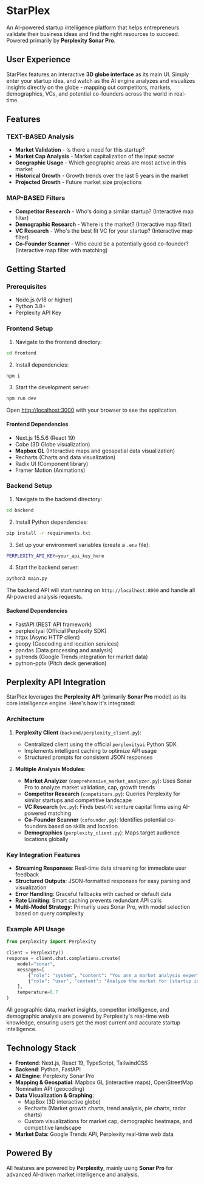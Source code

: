 # StarPlex

An AI-powered startup intelligence platform that helps entrepreneurs validate their business ideas and find the right resources to succeed. Powered primarily by **Perplexity Sonar Pro**.

## User Experience

StarPlex features an interactive **3D globe interface** as its main UI. Simply enter your startup idea, and watch as the AI engine analyzes and visualizes insights directly on the globe - mapping out competitors, markets, demographics, VCs, and potential co-founders across the world in real-time.

## Features

### TEXT-BASED Analysis
- **Market Validation** - Is there a need for this startup?
- **Market Cap Analysis** - Market capitalization of the input sector
- **Geographic Usage** - Which geographic areas are most active in this market
- **Historical Growth** - Growth trends over the last 5 years in the market
- **Projected Growth** - Future market size projections

### MAP-BASED Filters
- **Competitor Research** - Who's doing a similar startup? (Interactive map filter)
- **Demographic Research** - Where is the market? (Interactive map filter)
- **VC Research** - Who's the best fit VC for your startup? (Interactive map filter)
- **Co-Founder Scanner** - Who could be a potentially good co-founder? (Interactive map filter with matching)

## Getting Started

### Prerequisites

- Node.js (v18 or higher)
- Python 3.8+
- Perplexity API Key

### Frontend Setup

1. Navigate to the frontend directory:
```bash
cd frontend
```

2. Install dependencies:
```bash
npm i
```

3. Start the development server:
```bash
npm run dev
```

Open [http://localhost:3000](http://localhost:3000) with your browser to see the application.

#### Frontend Dependencies
- Next.js 15.5.6 (React 19)
- Cobe (3D Globe visualization)
- **Mapbox GL** (Interactive maps and geospatial data visualization)
- Recharts (Charts and data visualization)
- Radix UI (Component library)
- Framer Motion (Animations)

### Backend Setup

1. Navigate to the backend directory:
```bash
cd backend
```

2. Install Python dependencies:
```bash
pip install -r requirements.txt
```

3. Set up your environment variables (create a `.env` file):
```bash
PERPLEXITY_API_KEY=your_api_key_here
```

4. Start the backend server:
```bash
python3 main.py
```

The backend API will start running on `http://localhost:8000` and handle all AI-powered analysis requests.

#### Backend Dependencies
- FastAPI (REST API framework)
- perplexityai (Official Perplexity SDK)
- httpx (Async HTTP client)
- geopy (Geocoding and location services)
- pandas (Data processing and analysis)
- pytrends (Google Trends integration for market data)
- python-pptx (Pitch deck generation)

## Perplexity API Integration

StarPlex leverages the **Perplexity API** (primarily **Sonar Pro** model) as its core intelligence engine. Here's how it's integrated:

### Architecture

1. **Perplexity Client** (`backend/perplexity_client.py`): 
   - Centralized client using the official `perplexityai` Python SDK
   - Implements intelligent caching to optimize API usage
   - Structured prompts for consistent JSON responses

2. **Multiple Analysis Modules**:
   - **Market Analyzer** (`comprehensive_market_analyzer.py`): Uses Sonar Pro to analyze market validation, cap, growth trends
   - **Competitor Research** (`competitors.py`): Queries Perplexity for similar startups and competitive landscape
   - **VC Research** (`vc.py`): Finds best-fit venture capital firms using AI-powered matching
   - **Co-Founder Scanner** (`cofounder.py`): Identifies potential co-founders based on skills and location
   - **Demographics** (`perplexity_client.py`): Maps target audience locations globally

### Key Integration Features

- **Streaming Responses**: Real-time data streaming for immediate user feedback
- **Structured Outputs**: JSON-formatted responses for easy parsing and visualization
- **Error Handling**: Graceful fallbacks with cached or default data
- **Rate Limiting**: Smart caching prevents redundant API calls
- **Multi-Model Strategy**: Primarily uses Sonar Pro, with model selection based on query complexity

### Example API Usage

```python
from perplexity import Perplexity

client = Perplexity()
response = client.chat.completions.create(
    model="sonar",
    messages=[
        {"role": "system", "content": "You are a market analysis expert..."},
        {"role": "user", "content": "Analyze the market for [startup idea]"}
    ],
    temperature=0.7
)
```

All geographic data, market insights, competitor intelligence, and demographic analysis are powered by Perplexity's real-time web knowledge, ensuring users get the most current and accurate startup intelligence.

## Technology Stack

- **Frontend**: Next.js, React 19, TypeScript, TailwindCSS
- **Backend**: Python, FastAPI
- **AI Engine**: Perplexity Sonar Pro
- **Mapping & Geospatial**: Mapbox GL (interactive maps), OpenStreetMap Nominatim API (geocoding)
- **Data Visualization & Graphing**: 
  - MapBox (3D interactive globe)
  - Recharts (Market growth charts, trend analysis, pie charts, radar charts)
  - Custom visualizations for market cap, demographic heatmaps, and competitive landscape
- **Market Data**: Google Trends API, Perplexity real-time web data

## Powered By

All features are powered by **Perplexity**, mainly using **Sonar Pro** for advanced AI-driven market intelligence and analysis.

